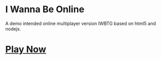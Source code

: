 # I Wanna Be Online
A demo intended online multiplayer version IWBTG based on html5 and nodejs.

# [Play Now](https://wswlymf.github.io)
